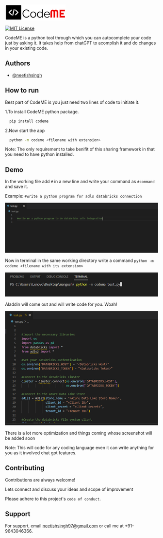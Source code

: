 
![Logo](https://raw.githubusercontent.com/neetishsingh/customItems/main/LogoMakr-3vOhNL.png)



[![MIT License](https://img.shields.io/badge/License-MIT-green.svg)](https://choosealicense.com/licenses/mit/)


CodeME is a python tool through which you can autocomplete your code just by asking it. It takes help from chatGPT to acomplish it and do changes in your existing code.

## Authors

- [@neetishsingh](https://github.com/neetishsingh/sharevia)


## How to run

Best part of CodeME is you just need two lines of code to initiate it.

1.To install CodeME python package.
```bash
  pip install codeme
```

2.Now start the app
```bash
  python -m codeme <filename with extension>
```
Note: The only requirement to take benifit of this sharing framework in that you need to have python installed.




    
## Demo

In the working file add `#` in a new line and write your command as `#command` and save it.

Example:  `#write a python program for adls databricks connection` 

![alt text](https://raw.githubusercontent.com/neetishsingh/customItems/main/Capture1.PNG)

Now in terminal in the same working directory write a command `python -m codeme <filename with its extension>`

![alt text](https://raw.githubusercontent.com/neetishsingh/customItems/main/Capture2.PNG)

Aladdin will come out and will write code for you. Woah!

![alt text](https://raw.githubusercontent.com/neetishsingh/customItems/main/Capture3.PNG)

There is a lot more optimization and things coming whose screenshot will be added soon 

Note: This will code for any coding language even it can write anything for you as it involved chat gpt features.



## Contributing

Contributions are always welcome!

Lets connect and discuss your ideas and scope of improvement

Please adhere to this project's `code of conduct`.


## Support

For support, email neetishsingh97@gmail.com or call me at +91-9643046366.

